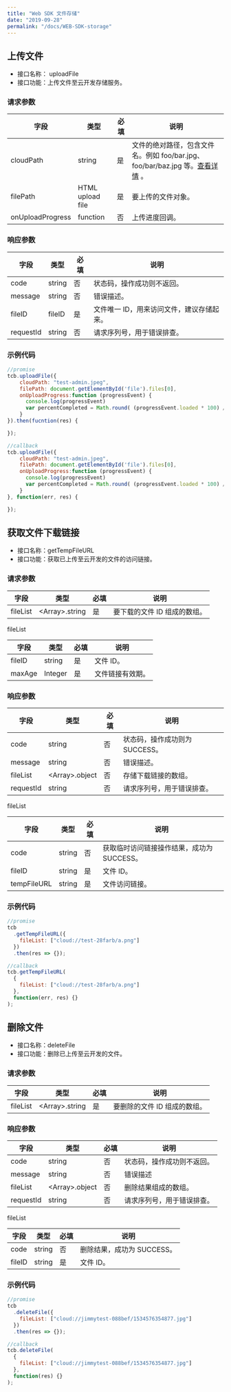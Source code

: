```yaml
---
title: "Web SDK 文件存储"
date: "2019-09-28"
permalink: "/docs/WEB-SDK-storage"
---
```


## 上传文件

- 接口名称： uploadFile
- 接口功能：上传文件至云开发存储服务。

### 请求参数

| 字段             | 类型             | 必填 | 说明                                                                                                                                  |
| ---------------- | ---------------- | ---- | ------------------------------------------------------------------------------------------------------------------------------------- |
| cloudPath        | string           | 是   | 文件的绝对路径，包含文件名。例如 foo/bar.jpg、foo/bar/baz.jpg 等。[查看详情](https://cloud.tencent.com/document/product/436/13324) 。 |
| filePath         | HTML upload file | 是   | 要上传的文件对象。                                                                                                                    |
| onUploadProgress | function         | 否   | 上传进度回调。                                                                                                                        |

### 响应参数

| 字段      | 类型   | 必填 | 说明                                      |
| --------- | ------ | ---- | ----------------------------------------- |
| code      | string | 否   | 状态码，操作成功则不返回。                |
| message   | string | 否   | 错误描述。                                |
| fileID    | fileID | 是   | 文件唯一 ID，用来访问文件，建议存储起来。 |
| requestId | string | 否   | 请求序列号，用于错误排查。                |

### 示例代码

```javascript
//promise
tcb.uploadFile({
    cloudPath: "test-admin.jpeg",
    filePath: document.getElementById('file').files[0],
    onUploadProgress:function (progressEvent) {
      console.log(progressEvent)
      var percentCompleted = Math.round( (progressEvent.loaded * 100) / progressEvent.total );
    }
}).then(fucntion(res) {

});

//callback
tcb.uploadFile({
    cloudPath: "test-admin.jpeg",
    filePath: document.getElementById('file').files[0],
    onUploadProgress:function (progressEvent) {
      console.log(progressEvent)
      var percentCompleted = Math.round( (progressEvent.loaded * 100) / progressEvent.total );
    }
}, function(err, res) {

});
```

## 获取文件下载链接

- 接口名称：getTempFileURL
- 接口功能：获取已上传至云开发的文件的访问链接。

### 请求参数

| 字段     | 类型                 | 必填 | 说明                         |
| -------- | -------------------- | ---- | ---------------------------- |
| fileList | &lt;Array&gt;.string | 是   | 要下载的文件 ID 组成的数组。 |

fileList

| 字段   | 类型    | 必填 | 说明             |
| ------ | ------- | ---- | ---------------- |
| fileID | string  | 是   | 文件 ID。        |
| maxAge | Integer | 是   | 文件链接有效期。 |

### 响应参数

| 字段      | 类型                 | 必填 | 说明                           |
| --------- | -------------------- | ---- | ------------------------------ |
| code      | string               | 否   | 状态码，操作成功则为 SUCCESS。 |
| message   | string               | 否   | 错误描述。                     |
| fileList  | &lt;Array&gt;.object | 否   | 存储下载链接的数组。           |
| requestId | string               | 否   | 请求序列号，用于错误排查。     |

fileList

| 字段        | 类型   | 必填 | 说明                                       |
| ----------- | ------ | ---- | ------------------------------------------ |
| code        | string | 否   | 获取临时访问链接操作结果，成功为 SUCCESS。 |
| fileID      | string | 是   | 文件 ID。                                  |
| tempFileURL | string | 是   | 文件访问链接。                             |

### 示例代码

```javascript
//promise
tcb
  .getTempFileURL({
    fileList: ["cloud://test-28farb/a.png"]
  })
  .then(res => {});

//callback
tcb.getTempFileURL(
  {
    fileList: ["cloud://test-28farb/a.png"]
  },
  function(err, res) {}
);
```

## 删除文件

- 接口名称：deleteFile
- 接口功能：删除已上传至云开发的文件。

### 请求参数

| 字段     | 类型                 | 必填 | 说明                         |
| -------- | -------------------- | ---- | ---------------------------- |
| fileList | &lt;Array&gt;.string | 是   | 要删除的文件 ID 组成的数组。 |

### 响应参数

| 字段      | 类型                 | 必填 | 说明                       |
| --------- | -------------------- | ---- | -------------------------- |
| code      | string               | 否   | 状态码，操作成功则不返回。 |
| message   | string               | 否   | 错误描述                   |
| fileList  | &lt;Array&gt;.object | 否   | 删除结果组成的数组。       |
| requestId | string               | 否   | 请求序列号，用于错误排查。 |

fileList

| 字段   | 类型   | 必填 | 说明                       |
| ------ | ------ | ---- | -------------------------- |
| code   | string | 否   | 删除结果，成功为 SUCCESS。 |
| fileID | string | 是   | 文件 ID。                  |

### 示例代码

```javascript
//promise
tcb
  .deleteFile({
    fileList: ["cloud://jimmytest-088bef/1534576354877.jpg"]
  })
  .then(res => {});

//callback
tcb.deleteFile(
  {
    fileList: ["cloud://jimmytest-088bef/1534576354877.jpg"]
  },
  function(res) {}
);
```
